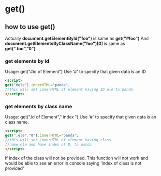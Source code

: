 # get()

## how to use get()
Actually **document.getElementById("foo")** is same as **get("#foo")**
And **document.getElementsByClassName("foo")[0]** is same as **get(".foo","0")**.
### get elements by id
Usage: get("#id of Element")
Use '#' to specify that given data is an ID
```markdown 
<script>
get("#ele").innerHTML="panda";
//this will set innerHTML of element having ID ele to panda
</script>
```
### get elements by class name
Usage: get(".id of Element"," index ")
Use '#' to specify that given data is an class name.
```markdown 
<script>
get(".ele","0").innerHTML="panda";
//this will set innerHTML of element having class
//name ele and have index of 0, to panda
</script>
```
If index of the class will not be provided.
 This function will not work and would be
 able to see an error in console saying 'index of class is not provided'

